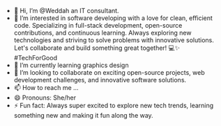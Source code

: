 - 👋 Hi, I’m @Weddah an IT consultant.
- 👀 I’m interested in software developing with a love for clean, efficient code. Specializing in full-stack development, open-source contributions, and continuous learning. Always exploring new technologies and striving to solve problems with innovative solutions. Let's collaborate and build something great together! 💻✨ #TechForGood 
- 🌱 I’m currently learning graphics design
- 💞️ I’m looking to collaborate on exciting open-source projects, web development challenges, and innovative software solutions.
- 📫 How to reach me ...
- 😄 Pronouns: She/her
- ⚡ Fun fact: Always super excited to explore new tech trends, learning something new and making it fun along the way.

<!---
Weddah/Weddah is a ✨ special ✨ repository because its `README.md` (this file) appears on your GitHub profile.
You can click the Preview link to take a look at your changes.
--->
